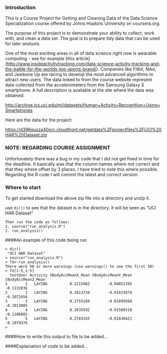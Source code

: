 ### Introduction

This is a Course Project for Getting and Cleaning Data of the Data Science Specialization course offered by Johns Hopkins University on coursera.org.

The purpose of this project is to demonstrate your ability to collect, work with, and clean a data set. 
The goal is to prepare tidy data that can be used for later analysis. 

One of the most exciting areas in all of data science right now is wearable computing - see for example [this article]
(http://www.insideactivitytracking.com/data-science-activity-tracking-and-the-battle-for-the-worlds-top-sports-brand/).
Companies like Fitbit, Nike, and Jawbone Up are racing to develop the most advanced algorithms to attract new users. 
The data linked to from the course website represent data collected from the accelerometers from the Samsung Galaxy S smartphone. 
A full description is available at the site where the data was obtained: 

http://archive.ics.uci.edu/ml/datasets/Human+Activity+Recognition+Using+Smartphones 

Here are the data for the project: 

https://d396qusza40orc.cloudfront.net/getdata%2Fprojectfiles%2FUCI%20HAR%20Dataset.zip 


### NOTE: REGARDING COURSE ASSIGNMENT 
Unfortunately there was a bug in my code that I did not get fixed in time for the deadline.
It basically was that the column names where not correct and that they where offset by 3 places. 
I have tried to note this where possible. 
Regarding the R code I will commit the latest and correct version. 



### Where to start 

To get started download the above zip file into a directory and unzip it.

use `dir()` to see that the dataset is in the directory. it will be seen as "UCI HAR Dataset"

```
Then run the code as follows:
1. source("run_analysis.R")
2. run_analysis()
```

####An example of this code being run

```
> dir()
 "UCI HAR Dataset"
> source("run_analysis.R")
> fd<-run_analysis()
There were 50 or more warnings (use warnings() to see the first 50)
> fd[1:5,1:5]
  testUser Activity tBodyAccMeanX_Mean tBodyAccMeanY_Mean tBodyAccMeanZ_Mean
1        1   LAYING          0.2215982        -0.04051395         -0.1132036
2        2   LAYING          0.2813734        -0.01815874         -0.1072456
3        3   LAYING          0.2755169        -0.01895568         -0.1013005
4        4   LAYING          0.2635592        -0.01500318         -0.1106882
5        5   LAYING          0.2783343        -0.01830421         -0.1079376
> 
```



####How to write this output to file
to be added...



####Explaination of code
to be added...